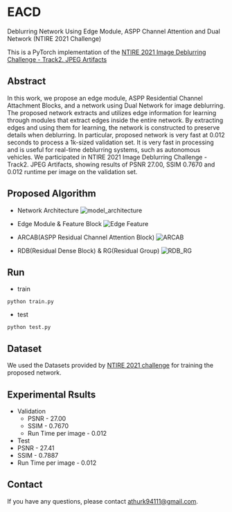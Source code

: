 # EACD
Deblurring Network Using Edge Module, ASPP Channel Attention and Dual Network (NTIRE 2021 Challenge)

This is a PyTorch implementation of the [NTIRE 2021 Image Deblurring Challenge - Track2. JPEG Artifacts](https://competitions.codalab.org/competitions/28074)

## Abstract
In this work, we propose an edge module, ASPP Residential Channel Attachment Blocks, and a network using Dual Network for image deblurring. The proposed network extracts and utilizes edge information for learning through modules that extract edges inside the entire network. By extracting edges and using them for learning, the network is constructed to preserve details when deblurring. In particular, proposed network is very fast at 0.012 seconds to process a 1k-sized validation set. It is very fast in processing and is useful for real-time deblurring systems, such as autonomous vehicles. We participated in NTIRE 2021 Image Deblurring Challenge - Track2. JPEG Artifacts, showing results of PSNR 27.00, SSIM 0.7670 and 0.012 runtime per image on the validation set. 

## Proposed Algorithm
- Network Architecture
![model_architecture](https://user-images.githubusercontent.com/59470033/111621750-b4030480-882b-11eb-857c-715781ca7d84.png)

- Edge Module & Feature Block
![Edge Feature](https://user-images.githubusercontent.com/59470033/111582406-1e04b500-87fe-11eb-9ddf-62b308c8fd21.png)

- ARCAB(ASPP Residual Channel Attention Block)
![ARCAB](https://user-images.githubusercontent.com/59470033/111582004-8c954300-87fd-11eb-97ce-f97d836ce52a.png)

- RDB(Residual Dense Block) & RG(Residual Group)
![RDB_RG](https://user-images.githubusercontent.com/59470033/111582668-80f64c00-87fe-11eb-9480-4de0140e567e.png)

## Run
* train
```
python train.py
```
* test
```
python test.py
```

## Dataset
We used the Datasets provided by [NTIRE 2021 challenge](https://data.vision.ee.ethz.ch/cvl/ntire21/) for training the proposed network.

## Experimental Rsults
* Validation
  * PSNR - 27.00
  * SSIM - 0.7670
  * Run Time per image - 0.012
*  Test
  * PSNR - 27.41
  * SSIM - 0.7887
  * Run Time per image - 0.012

## Contact
If you have any questions, please contact athurk94111@gmail.com.
